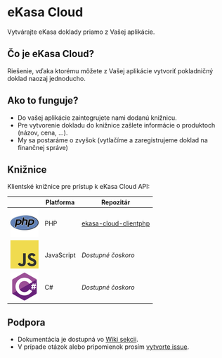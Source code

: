 # eKasa Cloud

Vytvárajte eKasa doklady priamo z Vašej aplikácie.

## Čo je eKasa Cloud?

Riešenie, vďaka ktorému môžete z Vašej aplikácie vytvoriť pokladničný doklad naozaj jednoducho.

## Ako to funguje?

- Do vašej aplikácie zaintegrujete nami dodanú knižnicu.
- Pre vytvorenie dokladu do knižnice zašlete informácie o produktoch (názov, cena, ...).
- My sa postaráme o zvyšok (vytlačíme a zaregistrujeme doklad na finančnej správe)

## Knižnice

Klientské knižnice pre prístup k eKasa Cloud API:

|   | Platforma | Repozitár | 
| - | --------- | --------- |
| ![PHP](images/php_64x64.png) | PHP | [ekasa-cloud-clientphp](https://github.com/ninedigit/ekasa-cloud-clientphp) |
| ![JS](images/javascript_64x64.png) | JavaScript | *Dostupné čoskoro* |
| ![Csharp](images/csharp_64x64.png) | C# | *Dostupné čoskoro* |

## Podpora

- Dokumentácia je dostupná vo [Wiki sekcii](https://github.com/ninedigit/ekasa-cloud/wiki).
- V prípade otázok alebo pripomienok prosím [vytvorte issue](https://github.com/ninedigit/ekasa-cloud/issues/new).

